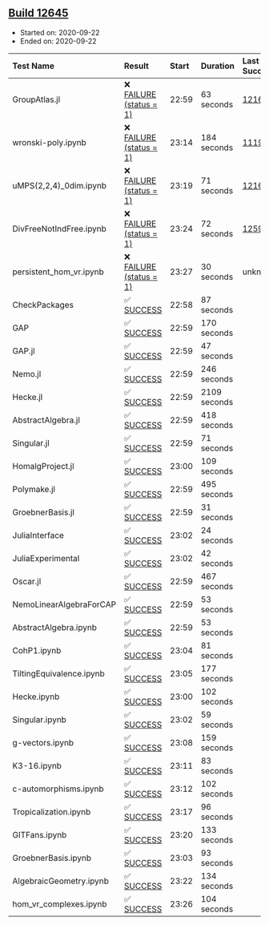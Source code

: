 ## [Build 12645](https://oscarci.mathematik.uni-kl.de/job/oscar/12645/)

* Started on: 2020-09-22
* Ended on: 2020-09-22

| Test Name    | Result | Start | Duration | Last Success | First Failure |
|:-------------|:-------|:------|:---------|:-------------|:--------------|
| GroupAtlas.jl | ❌ [FAILURE (status = 1)](https://oscarci.mathematik.uni-kl.de/job/oscar/12645/artifact/logs/build-12645/GroupAtlas.jl.log) | 22:59 | 63 seconds | [12167](https://oscarci.mathematik.uni-kl.de/job/oscar/12167/) | [12168](https://oscarci.mathematik.uni-kl.de/job/oscar/12168/) |
| wronski-poly.ipynb | ❌ [FAILURE (status = 1)](https://oscarci.mathematik.uni-kl.de/job/oscar/12645/artifact/logs/build-12645/wronski-poly.ipynb.log) | 23:14 | 184 seconds | [11192](https://oscarci.mathematik.uni-kl.de/job/oscar/11192/) | [11193](https://oscarci.mathematik.uni-kl.de/job/oscar/11193/) |
| uMPS(2,2,4)_0dim.ipynb | ❌ [FAILURE (status = 1)](https://oscarci.mathematik.uni-kl.de/job/oscar/12645/artifact/logs/build-12645/uMPS-2-2-4-_0dim.ipynb.log) | 23:19 | 71 seconds | [12167](https://oscarci.mathematik.uni-kl.de/job/oscar/12167/) | [12168](https://oscarci.mathematik.uni-kl.de/job/oscar/12168/) |
| DivFreeNotIndFree.ipynb | ❌ [FAILURE (status = 1)](https://oscarci.mathematik.uni-kl.de/job/oscar/12645/artifact/logs/build-12645/DivFreeNotIndFree.ipynb.log) | 23:24 | 72 seconds | [12594](https://oscarci.mathematik.uni-kl.de/job/oscar/12594/) | [12595](https://oscarci.mathematik.uni-kl.de/job/oscar/12595/) |
| persistent_hom_vr.ipynb | ❌ [FAILURE (status = 1)](https://oscarci.mathematik.uni-kl.de/job/oscar/12645/artifact/logs/build-12645/persistent_hom_vr.ipynb.log) | 23:27 | 30 seconds | unknown | unknown |
| CheckPackages | ✅ [SUCCESS](https://oscarci.mathematik.uni-kl.de/job/oscar/12645/artifact/logs/build-12645/CheckPackages.log) | 22:58 | 87 seconds |  |  |
| GAP | ✅ [SUCCESS](https://oscarci.mathematik.uni-kl.de/job/oscar/12645/artifact/logs/build-12645/GAP.log) | 22:59 | 170 seconds |  |  |
| GAP.jl | ✅ [SUCCESS](https://oscarci.mathematik.uni-kl.de/job/oscar/12645/artifact/logs/build-12645/GAP.jl.log) | 22:59 | 47 seconds |  |  |
| Nemo.jl | ✅ [SUCCESS](https://oscarci.mathematik.uni-kl.de/job/oscar/12645/artifact/logs/build-12645/Nemo.jl.log) | 22:59 | 246 seconds |  |  |
| Hecke.jl | ✅ [SUCCESS](https://oscarci.mathematik.uni-kl.de/job/oscar/12645/artifact/logs/build-12645/Hecke.jl.log) | 22:59 | 2109 seconds |  |  |
| AbstractAlgebra.jl | ✅ [SUCCESS](https://oscarci.mathematik.uni-kl.de/job/oscar/12645/artifact/logs/build-12645/AbstractAlgebra.jl.log) | 22:59 | 418 seconds |  |  |
| Singular.jl | ✅ [SUCCESS](https://oscarci.mathematik.uni-kl.de/job/oscar/12645/artifact/logs/build-12645/Singular.jl.log) | 22:59 | 71 seconds |  |  |
| HomalgProject.jl | ✅ [SUCCESS](https://oscarci.mathematik.uni-kl.de/job/oscar/12645/artifact/logs/build-12645/HomalgProject.jl.log) | 23:00 | 109 seconds |  |  |
| Polymake.jl | ✅ [SUCCESS](https://oscarci.mathematik.uni-kl.de/job/oscar/12645/artifact/logs/build-12645/Polymake.jl.log) | 22:59 | 495 seconds |  |  |
| GroebnerBasis.jl | ✅ [SUCCESS](https://oscarci.mathematik.uni-kl.de/job/oscar/12645/artifact/logs/build-12645/GroebnerBasis.jl.log) | 22:59 | 31 seconds |  |  |
| JuliaInterface | ✅ [SUCCESS](https://oscarci.mathematik.uni-kl.de/job/oscar/12645/artifact/logs/build-12645/JuliaInterface.log) | 23:02 | 24 seconds |  |  |
| JuliaExperimental | ✅ [SUCCESS](https://oscarci.mathematik.uni-kl.de/job/oscar/12645/artifact/logs/build-12645/JuliaExperimental.log) | 23:02 | 42 seconds |  |  |
| Oscar.jl | ✅ [SUCCESS](https://oscarci.mathematik.uni-kl.de/job/oscar/12645/artifact/logs/build-12645/Oscar.jl.log) | 22:59 | 467 seconds |  |  |
| NemoLinearAlgebraForCAP | ✅ [SUCCESS](https://oscarci.mathematik.uni-kl.de/job/oscar/12645/artifact/logs/build-12645/NemoLinearAlgebraForCAP.log) | 22:59 | 53 seconds |  |  |
| AbstractAlgebra.ipynb | ✅ [SUCCESS](https://oscarci.mathematik.uni-kl.de/job/oscar/12645/artifact/logs/build-12645/AbstractAlgebra.ipynb.log) | 22:59 | 53 seconds |  |  |
| CohP1.ipynb | ✅ [SUCCESS](https://oscarci.mathematik.uni-kl.de/job/oscar/12645/artifact/logs/build-12645/CohP1.ipynb.log) | 23:04 | 81 seconds |  |  |
| TiltingEquivalence.ipynb | ✅ [SUCCESS](https://oscarci.mathematik.uni-kl.de/job/oscar/12645/artifact/logs/build-12645/TiltingEquivalence.ipynb.log) | 23:05 | 177 seconds |  |  |
| Hecke.ipynb | ✅ [SUCCESS](https://oscarci.mathematik.uni-kl.de/job/oscar/12645/artifact/logs/build-12645/Hecke.ipynb.log) | 23:00 | 102 seconds |  |  |
| Singular.ipynb | ✅ [SUCCESS](https://oscarci.mathematik.uni-kl.de/job/oscar/12645/artifact/logs/build-12645/Singular.ipynb.log) | 23:02 | 59 seconds |  |  |
| g-vectors.ipynb | ✅ [SUCCESS](https://oscarci.mathematik.uni-kl.de/job/oscar/12645/artifact/logs/build-12645/g-vectors.ipynb.log) | 23:08 | 159 seconds |  |  |
| K3-16.ipynb | ✅ [SUCCESS](https://oscarci.mathematik.uni-kl.de/job/oscar/12645/artifact/logs/build-12645/K3-16.ipynb.log) | 23:11 | 83 seconds |  |  |
| c-automorphisms.ipynb | ✅ [SUCCESS](https://oscarci.mathematik.uni-kl.de/job/oscar/12645/artifact/logs/build-12645/c-automorphisms.ipynb.log) | 23:12 | 102 seconds |  |  |
| Tropicalization.ipynb | ✅ [SUCCESS](https://oscarci.mathematik.uni-kl.de/job/oscar/12645/artifact/logs/build-12645/Tropicalization.ipynb.log) | 23:17 | 96 seconds |  |  |
| GITFans.ipynb | ✅ [SUCCESS](https://oscarci.mathematik.uni-kl.de/job/oscar/12645/artifact/logs/build-12645/GITFans.ipynb.log) | 23:20 | 133 seconds |  |  |
| GroebnerBasis.ipynb | ✅ [SUCCESS](https://oscarci.mathematik.uni-kl.de/job/oscar/12645/artifact/logs/build-12645/GroebnerBasis.ipynb.log) | 23:03 | 93 seconds |  |  |
| AlgebraicGeometry.ipynb | ✅ [SUCCESS](https://oscarci.mathematik.uni-kl.de/job/oscar/12645/artifact/logs/build-12645/AlgebraicGeometry.ipynb.log) | 23:22 | 134 seconds |  |  |
| hom_vr_complexes.ipynb | ✅ [SUCCESS](https://oscarci.mathematik.uni-kl.de/job/oscar/12645/artifact/logs/build-12645/hom_vr_complexes.ipynb.log) | 23:26 | 104 seconds |  |  |
